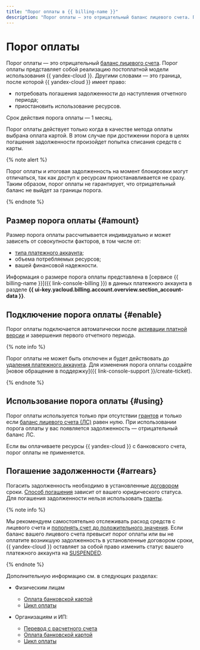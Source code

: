 ```yaml
---
title: "Порог оплаты в {{ billing-name }}"
description: "Порог оплаты — это отрицательный баланс лицевого счета. Порог оплаты представляет собой реализацию постоплатной модели использования {{ yandex-cloud }}." 
---
```


# Порог оплаты

Порог оплаты — это отрицательный [баланс лицевого счета](../concepts/personal-account.md#balance). Порог оплаты представляет собой реализацию постоплатной модели использования {{ yandex-cloud }}. Другими словами — это граница, после которой {{ yandex-cloud }} имеет право:
* потребовать погашения задолженности до наступления отчетного периода;
* приостановить использование ресурсов. 

Срок действия порога оплаты — 1 месяц.

Порог оплаты действует только когда в качестве метода оплаты выбрана оплата картой. В этом случае при достижении порога в целях погашения задолженности произойдет попытка списания средств с карты.

{% note alert %}

Порог оплаты и итоговая задолженность на момент блокировки могут отличаться, так как доступ к ресурсам приостанавливается не сразу. Таким образом, порог оплаты не гарантирует, что отрицательный баланс не выйдет за границы порога.

{% endnote %} 


## Размер порога оплаты {#amount}

Размер порога оплаты рассчитывается индивидуально и может зависеть от совокупности факторов, в том числе от:
- [типа платежного аккаунта](../concepts/billing-account.md#ba-types);
- объема потребляемых ресурсов;
- вашей финансовой надежности.

Информация о размере порога оплаты представлена в [сервисе {{ billing-name }}]({{ link-console-billing }}) в данных платежного аккаунта в разделе **{{ ui-key.yacloud.billing.account.overview.section_account-data }}**.

## Подключение порога оплаты {#enable}

Порог оплаты подключается автоматически после [активации платной версии](../operations/activate-commercial.md) и завершения первого отчетного периода.

{% note info %}

Порог оплаты не может быть отключен и будет действовать до [удаления платежного аккаунта](../operations/delete-account.md). Для изменения порога оплаты создайте [новое обращение в поддержку]({{ link-console-support }}/create-ticket).

{% endnote %}

## Использование порога оплаты {#using}

Порог оплаты используется только при отсутствии [грантов](../concepts/bonus-account.md) и только если [баланс лицевого счета (ЛС)](../concepts/personal-account.md#balance) равен нулю. При использовании порога оплаты у вас появляется задолженность — отрицательный баланс ЛС. 

Если вы оплачиваете ресурсы {{ yandex-cloud }} с банковского счета, порог оплаты не применяется.


## Погашение задолженности {#arrears}

Погасить задолженность необходимо в установленные [договором](../concepts/contract.md) сроки. [Способ погашения](../payment/index.md) зависит от вашего юридического статуса. Для погашения задолженности нельзя использовать [гранты](bonus-account.md).

{% note info %}

Мы рекомендуем самостоятельно отслеживать расход средств с лицевого счета и [пополнять счет до положительного значения](../operations/pay-the-bill.md). Если баланс вашего лицевого счета превысит порог оплаты или вы не оплатите возникшую задолженность в установленные договором сроки, {{ yandex-cloud }} оставляет за собой право изменить статус вашего платежного аккаунта на [SUSPENDED](../concepts/billing-account-statuses.md).

{% endnote %}

Дополнительную информацию см. в следующих разделах:
* Физическим лицам
    * [Оплата банковской картой](../payment/payment-methods-individual.md)
    * [Цикл оплаты](../payment/billing-cycle-individual.md)

* Организациям и ИП:
    * [Перевод с расчетного счета](../payment/payment-methods-business.md)
    * [Оплата банковской картой](../payment/payment-methods-card-business.md)
    * [Цикл оплаты](../payment/billing-cycle-business.md)
